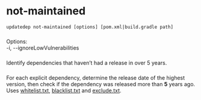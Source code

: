 # not-maintained

```
updatedep not-maintained [options] [pom.xml|build.gradle path]
```

###
Options:\
-i, --ignoreLowVulnerabilities

###
Identify dependencies that haven’t had a release in over 5 years.

###
For each explicit dependency, determine the release date of the highest version, then check if the dependency was released more than **5** years ago. Uses [whitelist.txt](https://github.com/teamextension/updatedep/blob/main/actions/WHITELIST.md), [blacklist.txt](https://github.com/teamextension/updatedep/blob/main/actions/BLACKLIST.md) and [exclude.txt](https://github.com/teamextension/updatedep/blob/main/actions/EXCLUDE.md).
